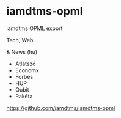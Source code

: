 # iamdtms-opml
iamdtms OPML export

Tech, Web

& News (hu) 
- Átlátszó
- Economx
- Forbes
- HUP
- Qubit
- Rakéta

https://github.com/iamdtms/iamdtms-opml
